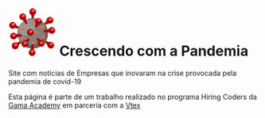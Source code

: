 # ![Crescendo com a Pandemia](/images/favicon-96x96.png) Crescendo com a Pandemia

Site com notícias de Empresas que inovaram na crise provocada pela pandemia de covid-19

Esta página é parte de um trabalho realizado no programa Hiring Coders da [Gama Academy](https://gama.academy) em parceria com a [Vtex](https://vtex.com)
                        